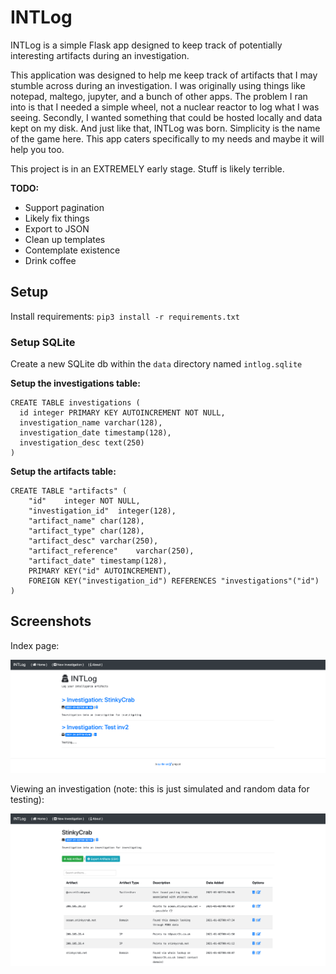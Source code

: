 # INTLog

INTLog is a simple Flask app designed to keep track of potentially interesting artifacts during an investigation. 

This application was designed to help me keep track of artifacts that I may stumble across during an investigation. I was originally using things like notepad, maltego, jupyter, and a bunch of other apps. The problem I ran into is that I needed a simple wheel, not a nuclear reactor to log what I was seeing. Secondly, I wanted something that could be hosted locally and data kept on my disk. And just like that, INTLog was born. Simplicity is the name of the game here. This app caters specifically to my needs and maybe it will help you too.

This project is in an EXTREMELY early stage. Stuff is likely terrible.

**TODO:**

- Support pagination
- Likely fix things
- Export to JSON
- Clean up templates
- Contemplate existence
- Drink coffee

## Setup

Install requirements: `pip3 install -r requirements.txt`

### Setup SQLite

Create a new SQLite db within the `data` directory named `intlog.sqlite`

**Setup the investigations table:**

```
CREATE TABLE investigations (
  id integer PRIMARY KEY AUTOINCREMENT NOT NULL,
  investigation_name varchar(128),
  investigation_date timestamp(128),
  investigation_desc text(250)
)
```

**Setup the artifacts table:**

```
CREATE TABLE "artifacts" (
	"id"	integer NOT NULL,
	"investigation_id"	integer(128),
	"artifact_name"	char(128),
	"artifact_type"	char(128),
	"artifact_desc"	varchar(250),
	"artifact_reference"	varchar(250),
	"artifact_date"	timestamp(128),
	PRIMARY KEY("id" AUTOINCREMENT),
	FOREIGN KEY("investigation_id") REFERENCES "investigations"("id")
)
```

## Screenshots

Index page: 

![](git_images/index.png)

Viewing an investigation (note: this is just simulated and random data for testing): 

![](git_images/investigation.png)